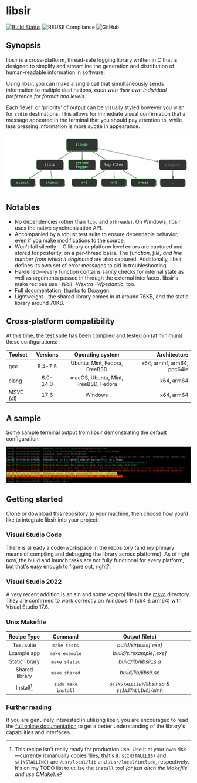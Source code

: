 # libsir

<!-- SPDX-License-Identifier: MIT -->
<!-- Copyright (c) 2018-current Ryan M. Lederman <lederman@gmail.com> -->

[![Build Status](https://app.travis-ci.com/aremmell/libsir.svg?branch=master)](https://app.travis-ci.com/aremmell/libsir) ![REUSE Compliance](https://img.shields.io/reuse/compliance/github.com%2Faremmell%2Flibsir?label=REUSE3&color=2340b911)
 ![GitHub](https://img.shields.io/github/license/aremmell/libsir?color=%2340b911)

## Synopsis

libsir is a cross-platform, thread-safe logging library written in C that is designed to simplify and streamline the generation and distribution of human-readable information in software.

Using libsir, you can make a single call that simultaneously sends information to multiple destinations, _each with their own individual preference for format and levels_.

Each 'level' or 'priority' of output can be visually styled however you wish for `stdio` destinations. This allows for immediate visual confirmation that a message appeared in the terminal that you should pay attention to, while less pressing information is more subtle in appearance.

![libsir visual graph](./docs/res/libsir-alpha.gif)

## Notables

- No dependencies (other than `libc` and `pthreads`). On Windows, libsir uses the native synchronization API.
- Accompanied by a robust test suite to ensure dependable behavior, even if you make modifications to the source.
- Won't fail silently&mdash; C library or platform level errors are captured and stored for posterity, on a per-thread basis. The _function, file, and line number from which it originated_ are also captured. Additionally, libsir defines its own set of error messages to aid in troubleshooting.
- Hardened&mdash;every function contains sanity checks for internal state as well as arguments passed in through the external interfaces. libsir's make recipes use _&ndash;Wall &ndash;Wextra &ndash;Wpedantic_, too.
- [Full documentation](https://libsir.rml.dev), thanks to Doxygen.
- Lightweight&mdash;the shared library comes in at around 76KB, and the static library around 70KB.

## Cross-platform compatibility

At this time, the test suite has been compiled and tested on (at minimum) these configurations:

| Toolset   | Versions            | Operating system                     | Architecture                 |
| :-------- | :-----------------: | :----------------------------------: | ---------------------------: |
| gcc       | 5.4-7.5             |    Ubuntu, Mint, Fedora, FreeBSD     |   x64, armhf, arm64, ppc64le |
| clang     | 6.0-14.0            | macOS, Ubuntu, Mint, FreeBSD, Fedora |   x64, arm64                 |
| MSVC (cl) | 17.6                |               Windows                |   x64, arm64                 |

## A sample

Some sample terminal output from libsir demonstrating the default configuration:

![sample terminal output](./docs/res/sample-terminal.gif)

## Getting started

Clone or download this repository to your machine, then choose how you'd like to integrate libsir into your project:

### Visual Studio Code

There is already a code-workspace in the repository (and  my primary means of compiling and debugging the library across platforms). As of right now, the build and launch tasks are not fully functional for every platform, but that's easy enough to figure out, right?.

### Visual Studio 2022

A very recent addition is an sln and some vcxproj files in the [msvc](./msvc) directory. They are confirmed to work correctly on Windows 11 (x64 &amp; arm64) with Visual Studio 17.6.

### Unix Makefile

| Recipe Type    |    Command          |       Output file(s)                                          |
| :------------: | :-----------------: | :-----------------------------------------------------------: |
| Test suite     |  `make tests`       |                  _build/sirtests[.exe]_                       |
| Example app    | `make example`      |                  _build/sirexample[.exe]_                     |
| Static library |    `make static`    |                   _build/lib/libsir_s.a_                      |
| Shared library |    `make shared`    |                    _build/lib/libsir.so_                      |
|  Install[^1]   | `sudo make install` |    _`$(INSTALLLIB)`/libsir.so  &amp; `$(INSTALLINC)`/sir.h_   |

[^1]: This recipe isn't really ready for production use. Use it at your own risk&mdash;currently it manually copies files; that’s it. `$(INSTALLLIB)` and `$(INSTALLINC)` are `/usr/local/lib` and `/usr/local/include`, respectively. It's on my TODO list to utilize the `install` tool _(or just ditch the Makefile and use CMake)_.

### Further reading

If you are genuinely interested in utilizing libsir, you are encouraged to read the [full online documentation](https://libsir.rml.dev) to get a better understanding of the library's capabilities and interfaces.
